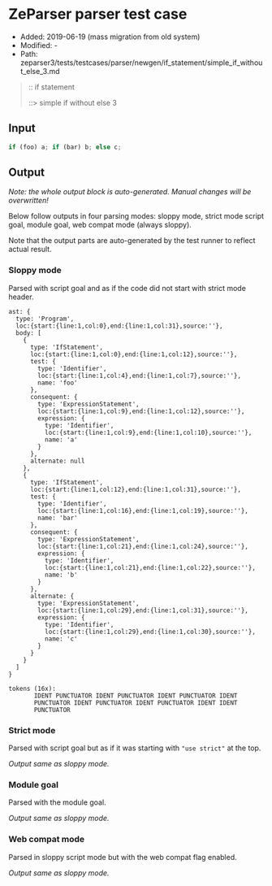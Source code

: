 # ZeParser parser test case

- Added: 2019-06-19 (mass migration from old system)
- Modified: -
- Path: zeparser3/tests/testcases/parser/newgen/if_statement/simple_if_without_else_3.md

> :: if statement
>
> ::> simple if without else 3

## Input

`````js
if (foo) a; if (bar) b; else c;
`````

## Output

_Note: the whole output block is auto-generated. Manual changes will be overwritten!_

Below follow outputs in four parsing modes: sloppy mode, strict mode script goal, module goal, web compat mode (always sloppy).

Note that the output parts are auto-generated by the test runner to reflect actual result.

### Sloppy mode

Parsed with script goal and as if the code did not start with strict mode header.

`````
ast: {
  type: 'Program',
  loc:{start:{line:1,col:0},end:{line:1,col:31},source:''},
  body: [
    {
      type: 'IfStatement',
      loc:{start:{line:1,col:0},end:{line:1,col:12},source:''},
      test: {
        type: 'Identifier',
        loc:{start:{line:1,col:4},end:{line:1,col:7},source:''},
        name: 'foo'
      },
      consequent: {
        type: 'ExpressionStatement',
        loc:{start:{line:1,col:9},end:{line:1,col:12},source:''},
        expression: {
          type: 'Identifier',
          loc:{start:{line:1,col:9},end:{line:1,col:10},source:''},
          name: 'a'
        }
      },
      alternate: null
    },
    {
      type: 'IfStatement',
      loc:{start:{line:1,col:12},end:{line:1,col:31},source:''},
      test: {
        type: 'Identifier',
        loc:{start:{line:1,col:16},end:{line:1,col:19},source:''},
        name: 'bar'
      },
      consequent: {
        type: 'ExpressionStatement',
        loc:{start:{line:1,col:21},end:{line:1,col:24},source:''},
        expression: {
          type: 'Identifier',
          loc:{start:{line:1,col:21},end:{line:1,col:22},source:''},
          name: 'b'
        }
      },
      alternate: {
        type: 'ExpressionStatement',
        loc:{start:{line:1,col:29},end:{line:1,col:31},source:''},
        expression: {
          type: 'Identifier',
          loc:{start:{line:1,col:29},end:{line:1,col:30},source:''},
          name: 'c'
        }
      }
    }
  ]
}

tokens (16x):
       IDENT PUNCTUATOR IDENT PUNCTUATOR IDENT PUNCTUATOR IDENT
       PUNCTUATOR IDENT PUNCTUATOR IDENT PUNCTUATOR IDENT IDENT
       PUNCTUATOR
`````

### Strict mode

Parsed with script goal but as if it was starting with `"use strict"` at the top.

_Output same as sloppy mode._

### Module goal

Parsed with the module goal.

_Output same as sloppy mode._

### Web compat mode

Parsed in sloppy script mode but with the web compat flag enabled.

_Output same as sloppy mode._
